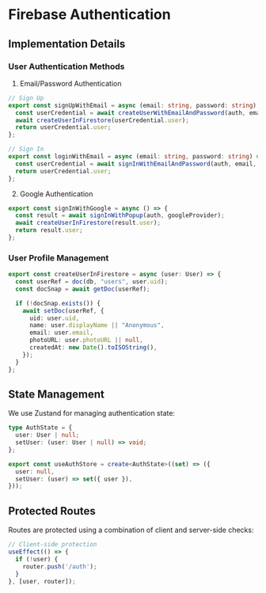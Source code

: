 # Firebase Authentication

## Implementation Details

### User Authentication Methods

1. Email/Password Authentication
```typescript
// Sign Up
export const signUpWithEmail = async (email: string, password: string) => {
  const userCredential = await createUserWithEmailAndPassword(auth, email, password);
  await createUserInFirestore(userCredential.user);
  return userCredential.user;
};

// Sign In
export const loginWithEmail = async (email: string, password: string) => {
  const userCredential = await signInWithEmailAndPassword(auth, email, password);
  return userCredential.user;
};
```

2. Google Authentication
```typescript
export const signInWithGoogle = async () => {
  const result = await signInWithPopup(auth, googleProvider);
  await createUserInFirestore(result.user);
  return result.user;
};
```

### User Profile Management

```typescript
export const createUserInFirestore = async (user: User) => {
  const userRef = doc(db, "users", user.uid);
  const docSnap = await getDoc(userRef);

  if (!docSnap.exists()) {
    await setDoc(userRef, {
      uid: user.uid,
      name: user.displayName || "Anonymous",
      email: user.email,
      photoURL: user.photoURL || null,
      createdAt: new Date().toISOString(),
    });
  }
};
```

## State Management

We use Zustand for managing authentication state:

```typescript
type AuthState = {
  user: User | null;
  setUser: (user: User | null) => void;
};

export const useAuthStore = create<AuthState>((set) => ({
  user: null,
  setUser: (user) => set({ user }),
}));
```

## Protected Routes

Routes are protected using a combination of client and server-side checks:

```typescript
// Client-side protection
useEffect(() => {
  if (!user) {
    router.push('/auth');
  }
}, [user, router]);
``` 